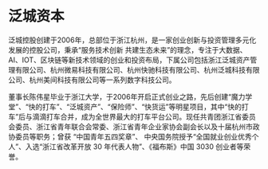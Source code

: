 # 泛城资本

泛城控股创建于2006年，总部位于浙江杭州，是一家创业创新与投资管理多元化发展的控股公司，秉承“服务技术创新 共建生态未来”的理念，专注于大数据、AI、IOT、区块链等新技术领域的创业和投资布局，下属公司包括浙江泛城资产管理有限公司、杭州微易科技有限公司、杭州快驰科技有限公司、杭州泛城科技有限公司、杭州美间科技有限公司等一系列数字科技公司。

董事长陈伟星毕业于浙江大学，于2006年开启正式创业之路，先后创建“魔力学堂”、“快的打车”、“泛城资产”、“保险师”、“快货运”等明星项目，其中“快的打车”后与滴滴打车合并，成为全世界最大的打车平台公司。现任共青团浙江省委员会委员、浙江省青年联合会常委、浙江省青年企业家协会副会长以及十届杭州市政协委员等职务；曾获 “中国青年五四奖章”、 中央国务院授予“全国就业创业优秀个人”、入选“浙江省改革开放 30 年代表人物”、《福布斯》中国 3030 创业者等荣誉。
